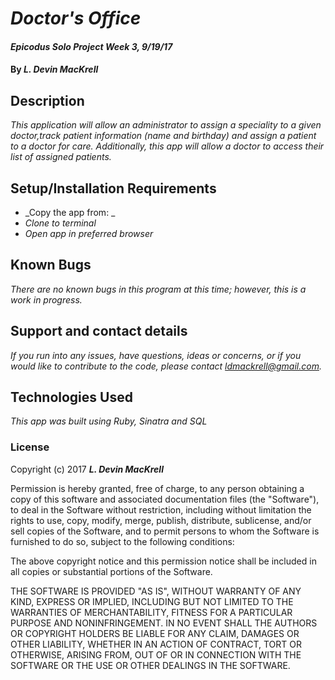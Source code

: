 # _Doctor's Office_

#### _Epicodus Solo Project Week 3, 9/19/17_

#### By _**L. Devin MacKrell**_

## Description

_This application will allow an administrator to assign a speciality to a given doctor,track patient information (name and birthday) and assign a patient to a doctor for care. Additionally, this app will allow a doctor to access their list of assigned patients._

## Setup/Installation Requirements

* _Copy the app from: _
* _Clone to terminal_
* _Open app in preferred browser_

## Known Bugs

_There are no known bugs in this program at this time; however, this is a work in progress._

## Support and contact details

_If you run into any issues, have questions, ideas or concerns, or if you would like to contribute to the code, please contact ldmackrell@gmail.com._

## Technologies Used

_This app was built using Ruby, Sinatra and SQL_

### License

Copyright (c) 2017 **_L. Devin MacKrell_**

Permission is hereby granted, free of charge, to any person obtaining a copy
of this software and associated documentation files (the "Software"), to deal
in the Software without restriction, including without limitation the rights
to use, copy, modify, merge, publish, distribute, sublicense, and/or sell
copies of the Software, and to permit persons to whom the Software is
furnished to do so, subject to the following conditions:

The above copyright notice and this permission notice shall be included in all
copies or substantial portions of the Software.

THE SOFTWARE IS PROVIDED "AS IS", WITHOUT WARRANTY OF ANY KIND, EXPRESS OR
IMPLIED, INCLUDING BUT NOT LIMITED TO THE WARRANTIES OF MERCHANTABILITY,
FITNESS FOR A PARTICULAR PURPOSE AND NONINFRINGEMENT. IN NO EVENT SHALL THE
AUTHORS OR COPYRIGHT HOLDERS BE LIABLE FOR ANY CLAIM, DAMAGES OR OTHER
LIABILITY, WHETHER IN AN ACTION OF CONTRACT, TORT OR OTHERWISE, ARISING FROM,
OUT OF OR IN CONNECTION WITH THE SOFTWARE OR THE USE OR OTHER DEALINGS IN THE
SOFTWARE.
